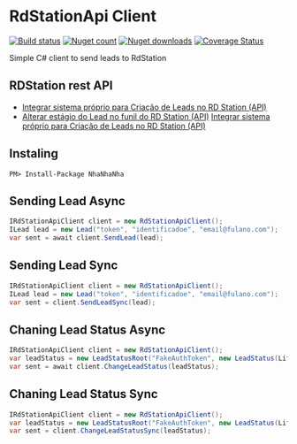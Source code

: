 # RdStationApi Client
[![Build status](https://ci.appveyor.com/api/projects/status/a88qv14kqynn6b7x?svg=true)](https://ci.appveyor.com/project/FortesTecnologia/rsstationapi)
[![Nuget count](http://img.shields.io/nuget/v/RdStationApi.Client.svg)](http://www.nuget.org/packages/RdStationApi.Client/)
[![Nuget downloads](http://img.shields.io/nuget/dt/RdStationApi.Client.svg)](http://www.nuget.org/packages/RdStationApi.Client/)
[![Coverage Status](https://coveralls.io/repos/fortesinformatica/RdStationApi/badge.svg?branch=master&service=github)](https://coveralls.io/github/fortesinformatica/RdStationApi?branch=master)


Simple C# client to send leads to RdStation


## RDStation rest API

- [Integrar sistema próprio para Criação de Leads no RD Station (API)](http://ajuda.rdstation.com.br/hc/pt-br/articles/200310589--Integrar-sistema-pr%C3%B3prio-para-Cria%C3%A7%C3%A3o-de-Leads-no-RD-Station-API-)
- [Alterar estágio do Lead no funil do RD Station (API)](http://ajuda.rdstation.com.br/hc/pt-br/articles/200310699-Alterar-est%C3%A1gio-do-Lead-no-funil-do-RD-Station-API-)
[Integrar sistema próprio para Criação de Leads no RD Station (API)](http://ajuda.rdstation.com.br/hc/pt-br/articles/200310589--Integrar-sistema-pr%C3%B3prio-para-Cria%C3%A7%C3%A3o-de-Leads-no-RD-Station-API-)

## Instaling

````
PM> Install-Package NhaNhaNha
````

## Sending Lead Async

````csharp
IRdStationApiClient client = new RdStationApiClient();
ILead lead = new Lead("token", "identificadoe", "email@fulano.com");
var sent = await client.SendLead(lead);
````

## Sending Lead Sync

````csharp
IRdStationApiClient client = new RdStationApiClient();
ILead lead = new Lead("token", "identificadoe", "email@fulano.com");
var sent = client.SendLeadSync(lead);
````

## Chaning Lead Status Async

````csharp
IRdStationApiClient client = new RdStationApiClient();
var leadStatus = new LeadStatusRoot("FakeAuthToken", new LeadStatus(LifeCycleLeadStage.LeadQualificado, true));
var sent = await client.ChangeLeadStatus(leadStatus);
````

## Chaning Lead Status Sync

````csharp
IRdStationApiClient client = new RdStationApiClient();
var leadStatus = new LeadStatusRoot("FakeAuthToken", new LeadStatus(LifeCycleLeadStage.LeadQualificado, true));
var sent = client.ChangeLeadStatusSync(leadStatus);
````
